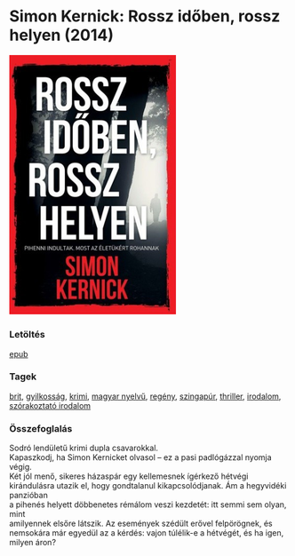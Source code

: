 # <a name="id_1006">Simon Kernick: Rossz időben, rossz helyen (2014)</a>
<img src="https://github.com/BercziSandor/calibre_lib/raw/main/libs/main/Simon%20Kernick/Rossz%20idoben%2C%20rossz%20helyen%20%281006%29/cover.jpg" alt="cover" width="300"/>

### Letöltés
[epub](https://github.com/BercziSandor/calibre_lib/raw/main/libs/main/Simon%20Kernick/Rossz%20idoben%2C%20rossz%20helyen%20%281006%29/Rossz%20idoben%2C%20rossz%20helyen%20-%20Simon%20Kernick.epub)

### Tagek
[brit](https://github.com/berczisandor/calibre_lib/blob/main/libs/main/_tags/brit.md), [gyilkosság](https://github.com/berczisandor/calibre_lib/blob/main/libs/main/_tags/gyilkoss%c3%a1g.md), [krimi](https://github.com/berczisandor/calibre_lib/blob/main/libs/main/_tags/krimi.md), [magyar nyelvű](https://github.com/berczisandor/calibre_lib/blob/main/libs/main/_tags/magyar%20nyelv%c5%b1.md), [regény](https://github.com/berczisandor/calibre_lib/blob/main/libs/main/_tags/reg%c3%a9ny.md), [szingapúr](https://github.com/berczisandor/calibre_lib/blob/main/libs/main/_tags/szingap%c3%bar.md), [thriller](https://github.com/berczisandor/calibre_lib/blob/main/libs/main/_tags/thriller.md), [irodalom](https://github.com/berczisandor/calibre_lib/blob/main/libs/main/_tags/irodalom.md), [szórakoztató irodalom](https://github.com/berczisandor/calibre_lib/blob/main/libs/main/_tags/sz%c3%b3rakoztat%c3%b3%20irodalom.md)

### Összefoglalás
<div>
<p>Sodró lendületű krimi dupla csavarokkal.<br>Kapaszkodj, ha Simon Kernicket olvasol – ez a pasi padlógázzal nyomja<br>végig. <br>Két jól menő, sikeres házaspár egy kellemesnek ígérkező hétvégi kirándulásra utazik el, hogy gondtalanul kikapcsolódjanak. Ám a hegyvidéki panzióban<br>a pihenés helyett döbbenetes rémálom veszi kezdetét: itt semmi sem olyan, mint<br>amilyennek elsőre látszik. Az események szédült erővel felpörögnek, és<br>nemsokára már egyedül az a kérdés: vajon túlélik-e a hétvégét, és ha igen,<br>milyen áron?</p></div>


